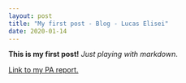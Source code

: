 ```yaml
---
layout: post
title: "My first post - Blog - Lucas Elisei"
date: 2020-01-14
---
```


__This is my first post!__ _Just playing with markdown_.

[Link to my PA report.](/files/elisei-PA.pdf)